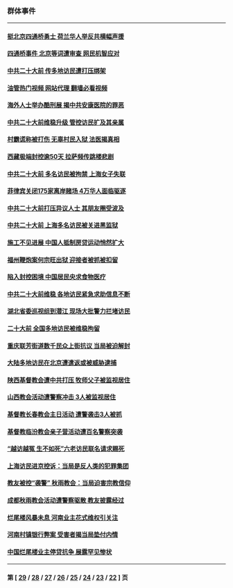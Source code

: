 ### 群体事件
---
#### [挺北京四通桥勇士 荷兰华人举反共横幅声援](../../pages/ncid279/n13846812.md?10171245) 
#### [四通桥事件 北京等词遭审查 网民机智应对](../../pages/ncid279/n13845578.md?10171245) 
#### [中共二十大前 传多地访民遭打压绑架](../../pages/ncid279/n13843740.md?10171245) 
#### [油管热门视频 网站代理 翻墙必看视频](http://132.145.103.77:81/youtube.html?10171245)
#### [海外人士举办酷刑展 揭中共安康医院的罪恶](../../pages/ncid279/n13842499.md?10171245) 
#### [中共二十大前维稳升级 管控访民扩及其亲属](../../pages/ncid279/n13842240.md?10171245) 
#### [村霸谎称被打伤 无辜村民入狱 法医揭真相](../../pages/ncid279/n13838149.md?10171245) 
#### [西藏极端封控逾50天 拉萨频传跳楼悲剧](../../pages/ncid279/n13836551.md?10171245) 
#### [中共二十大前 多名访民被拘禁 上海女子失联](../../pages/ncid279/n13834363.md?10171245) 
#### [菲律宾关闭175家离岸赌场 4万华人面临驱逐](../../pages/ncid279/n13833169.md?10171245) 
#### [中共二十大前打压异议人士 其朋友圈受波及](../../pages/ncid279/n13833136.md?10171245) 
#### [中共二十大前 上海多名访民被关进黑监狱](../../pages/ncid279/n13829500.md?10171245) 
#### [施工不见进展 中国人抵制房贷运动悄然扩大](../../pages/ncid279/n13828435.md?10171245) 
#### [福州鞭炮案何宗旺出狱 迎接者被抓被扣留](../../pages/ncid279/n13824304.md?10171245) 
#### [陷入封控困境 中国居民央求食物医疗](../../pages/ncid279/n13823589.md?10171245) 
#### [中共二十大前维稳 各地访民紧急求助信息不断](../../pages/ncid279/n13822888.md?10171245) 
#### [湖北省委巡视组到潜江 现场大批警力拦堵访民](../../pages/ncid279/n13820243.md?10171245) 
#### [二十大前 全国多地访民被维稳拘留](../../pages/ncid279/n13819431.md?10171245) 
#### [重庆联芳街道数千民众上街抗议 当局被迫解封](../../pages/ncid279/n13812220.md?10171245) 
#### [大陆多地访民在北京遭遣返或被威胁逮捕](../../pages/ncid279/n13812104.md?10171245) 
#### [陕西基督教会遭中共打压 牧师父子被监视居住](../../pages/ncid279/n13811611.md?10171245) 
#### [山西教会活动遭警察冲击 3人被监视居住](../../pages/ncid279/n13808966.md?10171245) 
#### [基督教长春教会主日活动 遭警袭击3人被抓](../../pages/ncid279/n13806935.md?10171245) 
#### [基督教临汾教会亲子营活动遭百名警察突袭](../../pages/ncid279/n13806527.md?10171245) 
#### [“越访越冤 生不如死”六老访民联名请求赐死](../../pages/ncid279/n13805907.md?10171245) 
#### [上海访民进京控诉：当局是反人类的犯罪集团](../../pages/ncid279/n13803858.md?10171245) 
#### [教友被控“袭警” 秋雨教会：当局迫害宗教信仰](../../pages/ncid279/n13803563.md?10171245) 
#### [成都秋雨教会活动遭警察驱散 教友披露经过](../../pages/ncid279/n13802541.md?10171245) 
#### [烂尾楼风暴未息 河南业主花式维权引关注](../../pages/ncid279/n13794519.md?10171245) 
#### [河南村镇银行弊案 受害者揭当局垫付内情](../../pages/ncid279/n13791990.md?10171245) 
#### [中国烂尾楼业主停贷抗争 展露罕见惨状](../../pages/ncid279/n13787794.md?10171245) 

---
#### 第 [ [29](./29.md?10171245) / [28](./28.md?10171245) / [27](./27.md?10171245) / [26](./26.md?10171245) / [25](./25.md?10171245) / [24](./24.md?10171245) / [23](./23.md?10171245) / [22](./22.md?10171245) ] 页
